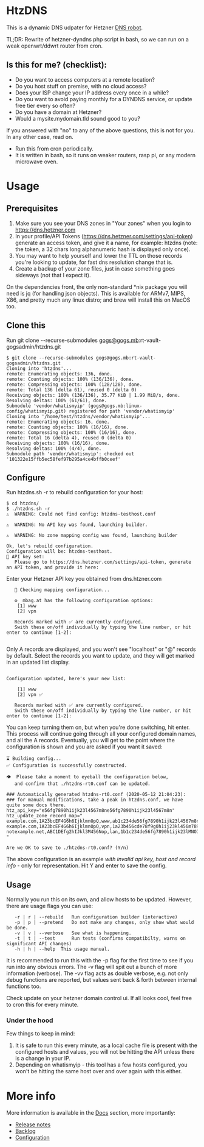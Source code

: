 # HtzDNS
This is a dynamic DNS udpater for Hetzner [DNS robot](https://dns.hetzner.com).

TL;DR: Rewrite of hetzner-dyndns php script in bash, so we can run on a weak openwrt/ddwrt router from cron.

## Is this for me? (checklist):
- Do you want to access computers at a remote location?
- Do you host stuff on premise, with no cloud access?
- Does your ISP change your IP address every once in a while?
- Do you want to avoid paying monthly for a DYNDNS service, or update free tier every so often?
- Do you have a domain at Hetzner?
- Would a mysite.mydomain.tld sound good to you?

If you answered with "no" to any of the above questions, this is not for you. In any other case, read on.


- Run this from cron periodically.
- It is written in bash, so it runs on weaker routers, rasp pi, or any modern microwave oven. 

# Usage
## Prerequisites
1) Make sure you see your DNS zones in "Your zones" when you login to https://dns.hetzner.com
2) In your profile/API Tokens (https://dns.hetzner.com/settings/api-token) generate an access token, and give it a name, for example: htzdns (note: the token, a 32 chars long alphanumeric hash is displayed only once).
3) You may want to help yourself and lower the TTL on those records you're looking to update, for fast dns resolution change that is.
4) Create a backup of your zone files, just in case something goes sideways (not that I expect it).

On the dependencies front, the only non-standard \*nix package you will need is jq (for handling json objects). This is available for ARMv7, MIPS, X86, and pretty much any linux distro; and brew will install this on MacOS too.

## Clone this

Run git clone --recurse-submodules gogs@gogs.mb:rt-vault-gogsadmin/htzdns.git

```
$ git clone --recurse-submodules gogs@gogs.mb:rt-vault-gogsadmin/htzdns.git
Cloning into 'htzdns'...
remote: Enumerating objects: 136, done.
remote: Counting objects: 100% (136/136), done.
remote: Compressing objects: 100% (128/128), done.
remote: Total 136 (delta 61), reused 0 (delta 0)
Receiving objects: 100% (136/136), 35.77 KiB | 1.99 MiB/s, done.
Resolving deltas: 100% (61/61), done.
Submodule 'vendor/whatismyip' (gogs@gogs.mb:linux-config/whatismyip.git) registered for path 'vendor/whatismyip'
Cloning into '/home/test/htzdns/vendor/whatismyip'...
remote: Enumerating objects: 16, done.
remote: Counting objects: 100% (16/16), done.
remote: Compressing objects: 100% (16/16), done.
remote: Total 16 (delta 4), reused 0 (delta 0)
Receiving objects: 100% (16/16), done.
Resolving deltas: 100% (4/4), done.
Submodule path 'vendor/whatismyip': checked out '101322e15ffb5ec58fef97b295a4ce4bffb0ceef'
```

## Configure
Run htzdns.sh -r to rebuild configuration for your host:

```
$ cd htzdns/
$ ./htzdns.sh -r
⚠️  WARNING: Could not find config: htzdns-testhost.conf

⚠️  WARNING: No API key was found, launching builder.

⚠️  WARNING: No zone mapping config was found, launching builder

Ok, let's rebuild configuration.
Configuration will be: htzdns-testhost.
🔑 API key set:
   Please go to https://dns.hetzner.com/settings/api-token, generate an API token, and provide it here: 
```

Enter your Hetzner API key you obtained from dns.htzner.com


```
   🔗 Checking mapping configuration...

   ⚙️  mbag.at has the following configuration options:
    [1] www
    [2] vpn

   Records marked with ✅ are currently configured.
   Swith these on/off individually by typing the line number, or hit enter to continue [1-2]:
   
```

Only A records are displayed, and you won't see "localhost" or "@" records by default.
Select the records you want to update, and they will get marked in an updated list display.

```

Configuration updated, here's your new list:

    [1] www
    [2] vpn ✅

   Records marked with ✅ are currently configured.
   Swith these on/off individually by typing the line number, or hit enter to continue [1-2]:

```

You can keep turning them on, but when you're done switching, hit enter.
This process will continue going through all your configured domain names, and all the A records.
Eventually, you will get to the point where the configuration is shown and you are asked if you want it saved:

```
⌛ Building config...
✅ Configuration is successfully constructed.

👁️  Please take a moment to eyeball the configuration below,
   and confirm that ./htzdns-rt0.conf can be updated.

### Automatically generated htzdns-rt0.conf (2020-05-12 21:04:23):
### for manual modifications, take a peak in htzdns.conf, we have quite some docs there.
htz_api_key="e56fg7890h1ijk23l4567m8ne56fg7890h1ijk23l4567m8n"
htz_update_zone_record_map="
example.com,1A23bcEF4G6h6IjklmnOpQ,www,ab1c234de56fg7890h1ijk23l4567m8n
example.com,1A23bcEF4G6h6IjklmnOpQ,vpn,1a23b456cde78f9g0h1ij23kl456m789
notexample.net,ABC1DEfg2hIJkl3M456Nop,lan,1b1c234de56fg7890h1ijk23lMNO78pQ
"

Are we OK to save to ./htzdns-rt0.conf? (Y/n)
```
The above configuration is an example *with invalid api key, host and record info* - only for representation.
Hit Y and enter to save the config.

## Usage
Normally you run this on its own, and allow hosts to be updated.
However, there are usage flags you can use:

```
   -r | r | --rebuild	Run configuration builder (interactive)
   -p | p | --pretend   Do not make any changes, only show what would be done.
   -v | v | --verbose   See what is happening.
   -t | t | --test      Run tests (confirms compatibilty, warns on significant API changes)
   -h | h | --help	This usage manual.
```
It is recommended to run this with the -p flag for the first time to see if you run into any obvious errors.
The -v flag will spit out a bunch of more information (verbose).
The -vv flag acts as double verbose, e.g. not only debug functions are reported, but values sent back & forth between internal functions too.

Check update on your hetzner domain control ui.
If all looks cool, feel free to cron this for every minute.

### Under the hood
Few things to keep in mind:
1. It is safe to run this every minute, as a local cache file is present with the configured hosts and values, you will not be hitting the API unless there is a change in your IP.
2. Depending on whatismyip - this tool has a few hosts configured, you won't be hitting the same host over and over again with this either.

# More info
More information is available in the [Docs](docs/) section, more importantly:
- [Release notes](docs/release_notes.md)
- [Backlog](docs/todo.md)
- [Configuration](docs/configuration.md)
